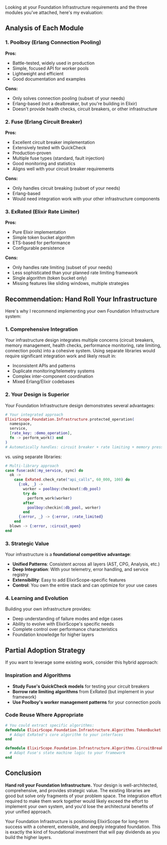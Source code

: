 Looking at your Foundation Infrastructure requirements and the three modules you've attached, here's my evaluation:

## Analysis of Each Module

### 1. **Poolboy** (Erlang Connection Pooling)
**Pros:**
- Battle-tested, widely used in production
- Simple, focused API for worker pools
- Lightweight and efficient
- Good documentation and examples

**Cons:**
- Only solves connection pooling (subset of your needs)
- Erlang-based (not a dealbreaker, but you're building in Elixir)
- Doesn't provide health checks, circuit breakers, or other infrastructure

### 2. **Fuse** (Erlang Circuit Breaker)
**Pros:**
- Excellent circuit breaker implementation
- Extensively tested with QuickCheck
- Production-proven
- Multiple fuse types (standard, fault injection)
- Good monitoring and statistics
- Aligns well with your circuit breaker requirements

**Cons:**
- Only handles circuit breaking (subset of your needs)
- Erlang-based
- Would need integration work with your other infrastructure components

### 3. **ExRated** (Elixir Rate Limiter)
**Pros:**
- Pure Elixir implementation
- Simple token bucket algorithm
- ETS-based for performance
- Configurable persistence

**Cons:**
- Only handles rate limiting (subset of your needs)
- Less sophisticated than your planned rate limiting framework
- Single algorithm (token bucket only)
- Missing features like sliding windows, multiple strategies

## Recommendation: **Hand Roll Your Infrastructure**

Here's why I recommend implementing your own Foundation Infrastructure system:

### 1. **Comprehensive Integration**
Your infrastructure design integrates multiple concerns (circuit breakers, memory management, health checks, performance monitoring, rate limiting, connection pools) into a cohesive system. Using separate libraries would require significant integration work and likely result in:
- Inconsistent APIs and patterns
- Duplicate monitoring/telemetry systems  
- Complex inter-component coordination
- Mixed Erlang/Elixir codebases

### 2. **Your Design is Superior**
Your Foundation Infrastructure design demonstrates several advantages:

```elixir
# Your integrated approach
ElixirScope.Foundation.Infrastructure.protected_operation(
  namespace,
  service,
  [rate_key: :demo_operation],
  fn -> perform_work() end
)
# Automatically handles: circuit breaker + rate limiting + memory pressure + monitoring
```

vs. using separate libraries:
```elixir
# Multi-library approach
case fuse:ask(:my_service, sync) do
  ok ->
    case ExRated.check_rate("api_calls", 60_000, 100) do
      {:ok, _} ->
        worker = poolboy:checkout(:db_pool)
        try do
          perform_work(worker)
        after
          poolboy:checkin(:db_pool, worker)
        end
      {:error, _} -> {:error, :rate_limited}
    end
  blown -> {:error, :circuit_open}
end
```

### 3. **Strategic Value**
Your infrastructure is a **foundational competitive advantage**:
- **Unified Patterns**: Consistent across all layers (AST, CPG, Analysis, etc.)
- **Deep Integration**: With your telemetry, error handling, and service registry
- **Extensibility**: Easy to add ElixirScope-specific features
- **Control**: You own the entire stack and can optimize for your use cases

### 4. **Learning and Evolution**
Building your own infrastructure provides:
- Deep understanding of failure modes and edge cases
- Ability to evolve with ElixirScope's specific needs
- Complete control over performance characteristics
- Foundation knowledge for higher layers

## Partial Adoption Strategy

If you want to leverage some existing work, consider this hybrid approach:

### Inspiration and Algorithms
- **Study Fuse's QuickCheck models** for testing your circuit breakers
- **Borrow rate limiting algorithms** from ExRated (but implement in your framework)
- **Use Poolboy's worker management patterns** for your connection pools

### Code Reuse Where Appropriate
```elixir
# You could extract specific algorithms:
defmodule ElixirScope.Foundation.Infrastructure.Algorithms.TokenBucket do
  # Adapt ExRated's core algorithm to your interfaces
end

defmodule ElixirScope.Foundation.Infrastructure.Algorithms.CircuitBreakerLogic do
  # Adapt Fuse's state machine logic to your framework
end
```

## Conclusion

**Hand roll your Foundation Infrastructure.** Your design is well-architected, comprehensive, and provides strategic value. The existing libraries are good but solve only fragments of your problem space. The integration effort required to make them work together would likely exceed the effort to implement your own system, and you'd lose the architectural benefits of your unified approach.

Your Foundation Infrastructure is positioning ElixirScope for long-term success with a coherent, extensible, and deeply integrated foundation. This is exactly the kind of foundational investment that will pay dividends as you build the higher layers.